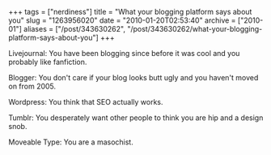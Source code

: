 +++
tags = ["nerdiness"]
title = "What your blogging platform says about you"
slug = "1263956020"
date = "2010-01-20T02:53:40"
archive = ["2010-01"]
aliases = ["/post/343630262", "/post/343630262/what-your-blogging-platform-says-about-you"]
+++

Livejournal: You have been blogging since before it was cool and you
probably like fanfiction.

Blogger: You don't care if your blog looks butt ugly and you haven't moved
on from 2005.

Wordpress: You think that SEO actually works.

Tumblr: You desperately want other people to think you are hip and
a design snob.

Moveable Type: You are a masochist.
